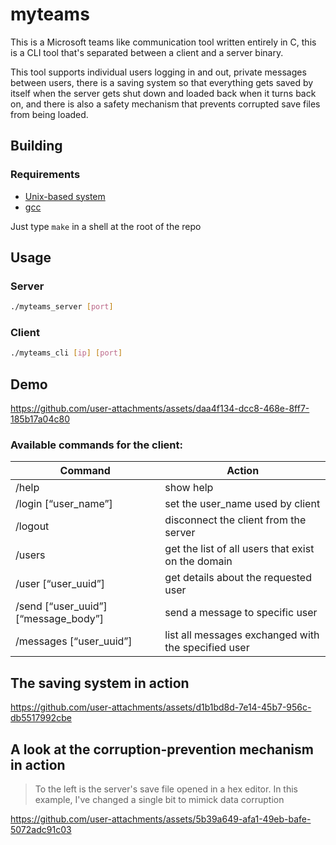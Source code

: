 # myteams

This is a Microsoft teams like communication tool written entirely in C, this is a CLI tool that's separated between a client and a server binary.

This tool supports individual users logging in and out, private messages between users, there is a saving system so that everything gets saved by itself when the server gets shut down and loaded back when it turns back on, and there is also a safety mechanism that prevents corrupted save files from being loaded.

## Building

### Requirements
- [Unix-based system](https://wikipedia.org/wiki/Linux)
- [gcc](https://gcc.gnu.org/)

Just type ``make`` in a shell at the root of the repo

## Usage

### Server
```bash
./myteams_server [port]
```

### Client
```bash
./myteams_cli [ip] [port]
```

## Demo

https://github.com/user-attachments/assets/daa4f134-dcc8-468e-8ff7-185b17a04c80

### Available commands for the client:

| Command                              | Action                                              |
|--------------------------------------|-----------------------------------------------------|
| /help                                | show help                                           |
| /login [“user_name”]                 | set the user_name used by client                    |
| /logout                              | disconnect the client from the server               |
| /users                               | get the list of all users that exist on the domain  |
| /user [“user_uuid”]                  | get details about the requested user                |
| /send [“user_uuid”] [“message_body”] | send a message to specific user                     |
| /messages [“user_uuid”]              | list all messages exchanged with the specified user |

## The saving system in action

https://github.com/user-attachments/assets/d1b1bd8d-7e14-45b7-956c-db5517992cbe

## A look at the corruption-prevention mechanism in action

> To the left is the server's save file opened in a hex editor. In this example, I've changed a single bit to mimick data corruption

https://github.com/user-attachments/assets/5b39a649-afa1-49eb-bafe-5072adc91c03


